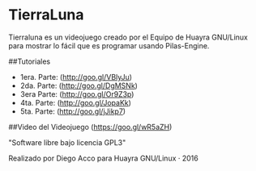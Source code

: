 # TierraLuna
Tierraluna es un videojuego creado por el Equipo de Huayra GNU/Linux para mostrar lo fácil que es programar usando Pilas-Engine.

##Tutoriales

* 1era. Parte: (http://goo.gl/VBlyJu)
* 2da. Parte: (http://goo.gl/DgMSNk)
* 3era Parte: (http://goo.gl/Or9Z3p)
* 4ta. Parte: (http://goo.gl/JopaKk)
* 5ta. Parte: (http://goo.gl/jJikp7)

##Video del Videojuego
(https://goo.gl/wR5aZH)

"Software libre bajo licencia GPL3"

Realizado por Diego Acco para Huayra GNU/Linux · 2016

